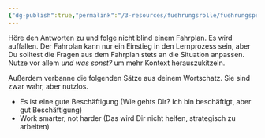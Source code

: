 ```yaml
---
{"dg-publish":true,"permalink":"/3-resources/fuehrungsrolle/fuehrungspersoenlichkeit/the-coaching-habit-von-michael-stanier/actually-listen-to-the-answer/","title":"Actually Listen to the Answer","created":"2024-12-09T09:04:10.178+01:00","updated":"2024-12-08T23:30:59.002+01:00"}
---
```



Höre den Antworten zu und folge nicht blind einem Fahrplan. Es wird auffallen. Der Fahrplan kann nur ein Einstieg in den Lernprozess sein, aber Du solltest die Fragen aus dem Fahrplan stets an die Situation anpassen. Nutze vor allem *und was sonst?* um mehr Kontext herauszukitzeln.

Außerdem verbanne die folgenden Sätze aus deinem Wortschatz. Sie sind zwar wahr, aber nutzlos.
- Es ist eine gute Beschäftigung (Wie gehts Dir? Ich bin beschäftigt, aber gut Beschäftigung)
- Work smarter, not harder (Das wird Dir nicht helfen, strategisch zu arbeiten)
